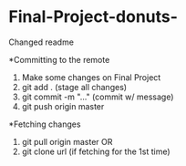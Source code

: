 # Final-Project-donuts-

Changed readme

*Committing to the remote
1) Make some changes on Final Project
2) git add . (stage all changes)
3) git commit -m "..." (commit w/ message)
4) git push origin master

*Fetching changes
1) git pull origin master
OR
1) git clone url (if fetching for the 1st time)

